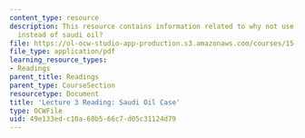 ```yaml
---
content_type: resource
description: This resource contains information related to why not use american coal
  instead of saudi oil?
file: https://ol-ocw-studio-app-production.s3.amazonaws.com/courses/15-031j-energy-decisions-markets-and-policies-spring-2012/49e133edc10a68b566c7d05c31124d79_MIT15_031JS12_Saud_Oil_Cse.pdf
file_type: application/pdf
learning_resource_types:
- Readings
parent_title: Readings
parent_type: CourseSection
resourcetype: Document
title: 'Lecture 3 Reading: Saudi Oil Case'
type: OCWFile
uid: 49e133ed-c10a-68b5-66c7-d05c31124d79
---
```

